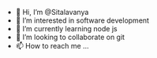 - 👋 Hi, I’m @Sitalavanya
- 👀 I’m interested in software development
- 🌱 I’m currently learning node js
- 💞️ I’m looking to collaborate on git
- 📫 How to reach me ...

<!---
Sitalavanya/Sitalavanya is a ✨ special ✨ repository because its `README.md` (this file) appears on your GitHub profile.
You can click the Preview link to take a look at your changes.
--->
